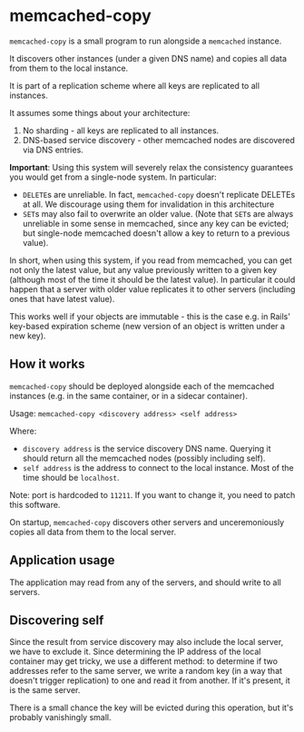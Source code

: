# memcached-copy

`memcached-copy` is a small program to run alongside a `memcached` instance.

It discovers other instances (under a given DNS name) and copies all data from them to the local instance.

It is part of a replication scheme where all keys are replicated to all instances. 

It assumes some things about your architecture:

1. No sharding - all keys are replicated to all instances.
2. DNS-based service discovery - other memcached nodes are discovered via DNS entries.

**Important**: Using this system will severely relax the consistency guarantees you would get from a single-node system. In particular:

- `DELETE`s are unreliable. In fact, `memcached-copy` doesn't replicate DELETEs at all. We discourage using them for invalidation in this architecture
- `SET`s may also fail to overwrite an older value. (Note that `SET`s are always unreliable in some sense in memcached, since any key can be evicted; but single-node memcached doesn't allow a key to return to a previous value).

In short, when using this system, if you read from memcached, you can get not only the latest value, but any value previously written to a given key (although most of the time it should be the latest value). In particular it could happen that a server with older value replicates it to other servers (including ones that have latest value).

This works well if your objects are immutable - this is the case e.g. in Rails' key-based expiration scheme (new version of an object is written under a new key).

## How it works

`memcached-copy` should be deployed alongside each of the memcached instances (e.g. in the same container, or in a sidecar container).

Usage: `memcached-copy <discovery address> <self address>`

Where:

- `discovery address` is the service discovery DNS name. Querying it should return all the memcached nodes (possibly including self).
- `self address` is the address to connect to the local instance. Most of the time should be `localhost`.

Note: port is hardcoded to `11211`. If you want to change it, you need to patch this software.

On startup, `memcached-copy` discovers other servers and unceremoniously copies all data from them to the local server.

## Application usage

The application may read from any of the servers, and should write to all servers.

## Discovering self

Since the result from service discovery may also include the local server, we have to exclude it. Since determining the IP address of the local container may get tricky, we use a different method: to determine if two addresses refer to the same server, we write a random key (in a way that doesn't trigger replication) to one and read it from another. If it's present, it is the same server.

There is a small chance the key will be evicted during this operation, but it's probably vanishingly small.
